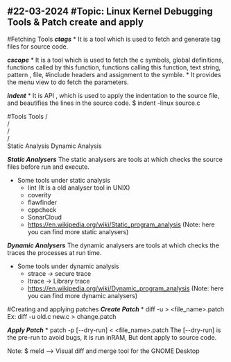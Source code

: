 #22-03-2024
#Topic: Linux Kernel Debugging Tools  &  Patch create and apply
---
#Fetching Tools
***ctags***
	* It is a tool which is used to fetch and generate tag files for source code.

***cscope***
	* It is a tool which is used to fetch the c symbols, global definitions, functions called by this function, functions calling this function, text string, pattern , file, #include headers and assignment to the symble.
	* It provides the menu view to do fetch the parameters.
	
***indent***
	* It is API , which is used to apply the indentation to the source file, and beautifies the lines in the source code.
	$ indent -linux source.c

#Tools
				Tools
                                 / \
				/   \
			       /     \
                              /       \
                Static Analysis       Dynamic Analysis
 
***Static Analysers***
	The static analysers are tools at which checks the source files before run and execute.
 * Some tools under static analysis
	* lint  (It is a old analyser tool in UNIX)
	* coverity
	* flawfinder
	* cppcheck
	* SonarCloud
	* https://en.wikipedia.org/wiki/Static_program_analysis (Note: here you can find more static analysers)

***Dynamic Analysers***
	The dynamic analysers are tools at which checks the traces the processes at run time.
 * Some tools under dynamic analysis
	* strace    -> secure trace
	* ltrace    -> Library trace
	* https://en.wikipedia.org/wiki/Dynamic_program_analysis (Note: here you can find more dynamic analysers) 

#Creating and applying patches
***Create Patch***
	* diff -u <old file> <new file>  >  <file_name>.patch
		Ex: diff -u old.c new.c > change.patch

***Apply Patch***
	* patch -p<n> [--dry-run]  <  <file_name>.patch
		The [--dry-run] is the pre-run to avoid bugs, it is run inRAM, But dont apply to source code.

Note: $  meld -->  Visual diff and merge tool for the GNOME Desktop



